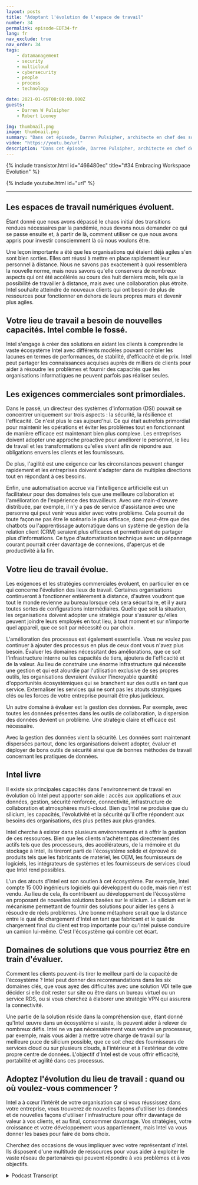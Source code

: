 ```yaml
---
layout: posts
title: "Adoptant l'évolution de l'espace de travail"
number: 34
permalink: episode-EDT34-fr
lang: fr
nav_exclude: true
nav_order: 34
tags:
    - datamanagement
    - security
    - multicloud
    - cybersecurity
    - people
    - process
    - technology

date: 2021-01-05T00:00:00.000Z
guests:
    - Darren W Pulsipher
    - Robert Looney

img: thumbnail.png
image: thumbnail.png
summary: "Dans cet épisode, Darren Pulsipher, architecte en chef des solutions pour le secteur public, et Robert Looney, directeur des ventes de centres de données pour les Amériques chez Intel, parlent de l'utilisation d'une approche stratégique pour adopter l'évolution actuelle du lieu de travail. La pandémie de COVID a créé d'importants défis et transitions dans le monde du travail. Intel aide les clients à tirer parti des technologies pour faire face au mieux aux défis continus de la « nouvelle normale »."
video: "https://youtu.be/url"
description: "Dans cet épisode, Darren Pulsipher, architecte en chef des solutions pour le secteur public, et Robert Looney, directeur des ventes de centres de données pour les Amériques chez Intel, parlent de l'utilisation d'une approche stratégique pour adopter l'évolution actuelle du lieu de travail. La pandémie de COVID a créé d'importants défis et transitions dans le monde du travail. Intel aide les clients à tirer parti des technologies pour faire face au mieux aux défis continus de la « nouvelle normale »."
---
```


<div>
{% include transistor.html id="466480ec" title="#34 Embracing Workspace Evolution" %}

{% include youtube.html id="url" %}
</div>

---

## Les espaces de travail numériques évoluent.

Étant donné que nous avons dépassé le chaos initial des transitions rendues nécessaires par la pandémie, nous devons nous demander ce qui se passe ensuite et, à partir de là, comment utiliser ce que nous avons appris pour investir consciemment là où nous voulons être.

Une leçon importante a été que les organisations qui étaient déjà agiles s'en sont bien sorties. Elles ont réussi à mettre en place rapidement leur personnel à distance. Nous ne savons pas exactement à quoi ressemblera la nouvelle norme, mais nous savons qu'elle conservera de nombreux aspects qui ont été accélérés au cours des huit derniers mois, tels que la possibilité de travailler à distance, mais avec une collaboration plus étroite. Intel souhaite atteindre de nouveaux clients qui ont besoin de plus de ressources pour fonctionner en dehors de leurs propres murs et devenir plus agiles.

## Votre lieu de travail a besoin de nouvelles capacités. Intel comble le fossé.

Intel s'engage à créer des solutions en aidant les clients à comprendre le vaste écosystème Intel avec différents modèles pouvant combler les lacunes en termes de performances, de stabilité, d'efficacité et de prix. Intel peut partager les connaissances acquises auprès de milliers de clients pour aider à résoudre les problèmes et fournir des capacités que les organisations informatiques ne peuvent parfois pas réaliser seules.

## Les exigences commerciales sont primordiales.

Dans le passé, un directeur des systèmes d'information (DSI) pouvait se concentrer uniquement sur trois aspects : la sécurité, la résilience et l'efficacité. Ce n'est plus le cas aujourd'hui. Ce qui était autrefois primordial pour maintenir les opérations et éviter les problèmes tout en fonctionnant de manière efficace est maintenant bien plus complexe. Les entreprises doivent adopter une approche proactive pour améliorer le personnel, le lieu de travail et les transformations qu'elles vivent afin de répondre aux obligations envers les clients et les fournisseurs.

De plus, l'agilité est une exigence car les circonstances peuvent changer rapidement et les entreprises doivent s'adapter dans de multiples directions tout en répondant à ces besoins.

Enfin, une automatisation accrue via l'intelligence artificielle est un facilitateur pour des domaines tels que une meilleure collaboration et l'amélioration de l'expérience des travailleurs. Avec une main-d'œuvre distribuée, par exemple, il n'y a pas de service d'assistance avec une personne qui peut venir vous aider avec votre problème. Cela pourrait de toute façon ne pas être le scénario le plus efficace, donc peut-être que des chatbots ou l'apprentissage automatique dans un système de gestion de la relation client (CRM) seraient plus efficaces et permettraient de partager plus d'informations. Ce type d'automatisation technique avec un dépannage courant pourrait créer davantage de connexions, d'aperçus et de productivité à la fin.

## Votre lieu de travail évolue.

Les exigences et les stratégies commerciales évoluent, en particulier en ce qui concerne l'évolution des lieux de travail. Certaines organisations continueront à fonctionner entièrement à distance, d'autres voudront que tout le monde revienne au bureau lorsque cela sera sécuritaire, et il y aura toutes sortes de configurations intermédiaires. Quelle que soit la situation, les organisations doivent adopter une stratégie pour s'assurer qu'elles peuvent joindre leurs employés en tout lieu, à tout moment et sur n'importe quel appareil, que ce soit par nécessité ou par choix.

L'amélioration des processus est également essentielle. Vous ne voulez pas continuer à ajouter des processus en plus de ceux dont vous n'avez plus besoin. Évaluer les domaines nécessitant des améliorations, que ce soit l'infrastructure interne ou les capacités de tiers, ajoutera de l'efficacité et de la valeur. Au lieu de construire une énorme infrastructure qui nécessite une gestion et qui est alourdie par l'utilisation exclusive de ses propres outils, les organisations devraient évaluer l'incroyable quantité d'opportunités écosystémiques qui se branchent sur des outils en tant que service. Externaliser les services qui ne sont pas les atouts stratégiques clés ou les forces de votre entreprise pourrait être plus judicieux.

Un autre domaine à évaluer est la gestion des données. Par exemple, avec toutes les données présentes dans les outils de collaboration, la dispersion des données devient un problème. Une stratégie claire et efficace est nécessaire.

Avec la gestion des données vient la sécurité. Les données sont maintenant dispersées partout, donc les organisations doivent adopter, évaluer et déployer de bons outils de sécurité ainsi que de bonnes méthodes de travail concernant les pratiques de données.

## Intel livre

Il existe six principales capacités dans l'environnement de travail en évolution où Intel peut apporter son aide : accès aux applications et aux données, gestion, sécurité renforcée, connectivité, infrastructure de collaboration et atmosphères multi-cloud. Bien qu'Intel ne produise que du silicium, les capacités, l'évolutivité et la sécurité qu'il offre répondent aux besoins des organisations, des plus petites aux plus grandes.

Intel cherche à exister dans plusieurs environnements et à offrir la gestion de ces ressources. Bien que les clients n'achètent pas directement des actifs tels que des processeurs, des accélérateurs, de la mémoire et du stockage à Intel, ils tireront parti de l'écosystème solide et éprouvé de produits tels que les fabricants de matériel, les OEM, les fournisseurs de logiciels, les intégrateurs de systèmes et les fournisseurs de services cloud que Intel rend possibles.

L'un des atouts d'Intel est son soutien à cet écosystème. Par exemple, Intel compte 15 000 ingénieurs logiciels qui développent du code, mais rien n'est vendu. Au lieu de cela, ils contribuent au développement de l'écosystème en proposant de nouvelles solutions basées sur le silicium. Le silicium est le mécanisme permettant de fournir des solutions pour aider les gens à résoudre de réels problèmes. Une bonne métaphore serait que la distance entre le quai de chargement d'Intel en tant que fabricant et le quai de chargement final du client est trop importante pour qu'Intel puisse conduire un camion lui-même. C'est l'écosystème qui comble cet écart.

## Domaines de solutions que vous pourriez être en train d'évaluer.

Comment les clients peuvent-ils tirer le meilleur parti de la capacité de l'écosystème ? Intel peut donner des recommandations dans les six domaines clés, que vous ayez des difficultés avec une solution VDI telle que décider si elle doit rester sur site ou être dans un bureau virtuel ou un service RDS, ou si vous cherchez à élaborer une stratégie VPN qui assurera la connectivité.

Une partie de la solution réside dans la compréhension que, étant donné qu'Intel œuvre dans un écosystème si vaste, ils peuvent aider à relever de nombreux défis. Intel ne va pas nécessairement vous vendre un processeur, par exemple, mais vous aider à mettre votre charge de travail sur la meilleure puce de silicium possible, que ce soit chez des fournisseurs de services cloud ou sur plusieurs clouds, à l'intérieur et à l'extérieur de votre propre centre de données. L'objectif d'Intel est de vous offrir efficacité, portabilité et agilité dans ces processus.

## Adoptez l'évolution du lieu de travail : quand ou où voulez-vous commencer ?

Intel a à cœur l'intérêt de votre organisation car si vous réussissez dans votre entreprise, vous trouverez de nouvelles façons d'utiliser les données et de nouvelles façons d'utiliser l'infrastructure pour offrir davantage de valeur à vos clients, et au final, consommer davantage. Vos stratégies, votre croissance et votre développement vous appartiennent, mais Intel va vous donner les bases pour faire de bons choix.

Cherchez des occasions de vous impliquer avec votre représentant d'Intel. Ils disposent d'une multitude de ressources pour vous aider à exploiter le vaste réseau de partenaires qui peuvent répondre à vos problèmes et à vos objectifs.



<details>
<summary> Podcast Transcript </summary>

<p></p>

</details>
